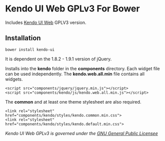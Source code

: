 # Kendo UI Web GPLv3 For Bower

Includes [Kendo UI Web](http://demos.kendoui.com/web) GPLV3 version.

## Installation

    bower install kendo-ui

It is dependent on the 1.8.2 - 1.9.1 version of jQuery.

Installs into the **kendo** folder in the **components** directory.  Each widget file can be used independently.  The **kendo.web.all.min** file contains all widgets.

    <script src="components/jquery/jquery.min.js"></script>
    <script src="components/kendo/js/kendo.web.all.min.js"></script>

The **common** and at least one theme stylesheet are also required.

    <link rel="stylesheet" href="components/kendo/styles/kendo.common.min.css">
    <link rel="stylesheet" href="components/kendo/styles/kendo.default.min.css">

*Kendo UI Web GPLv3 is governed under the [GNU General Public Licensee](http://opensource.org/licenses/GPL-3.0)*
